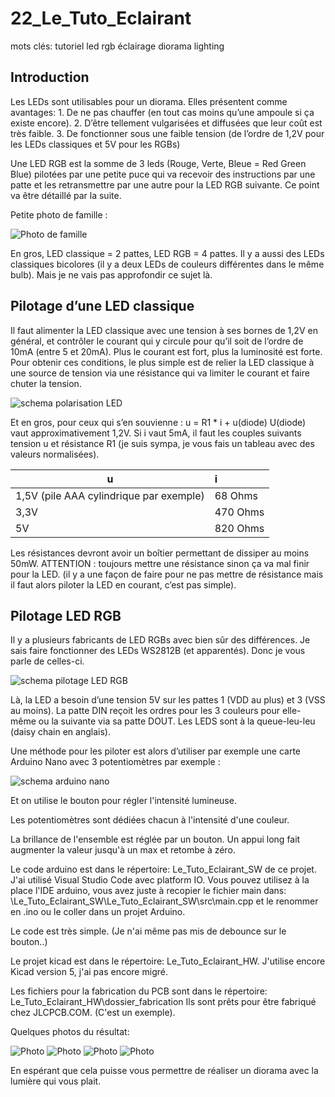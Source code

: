 # 22_Le_Tuto_Eclairant

 mots clés: tutoriel led rgb éclairage diorama lighting

## Introduction

Les LEDs sont utilisables pour un diorama. Elles présentent comme avantages:
    1. De ne pas chauffer (en tout cas moins qu’une ampoule si ça existe encore).
    2. D’être tellement vulgarisées et diffusées que leur coût est très faible.
    3. De fonctionner sous une faible tension (de l’ordre de 1,2V pour les LEDs classiques et 5V pour les RGBs)

Une LED RGB est la somme de 3 leds (Rouge, Verte, Bleue = Red Green Blue) pilotées par une petite puce qui va recevoir des instructions par une patte et les retransmettre par une autre pour la LED RGB suivante. Ce point va être détaillé par la suite.

Petite photo de famille :

![Photo de famille](/images/photo_1.jpg "Plusieurs LEDS")

En gros, LED classique = 2 pattes, LED RGB = 4 pattes.
Il y a aussi des LEDs classiques bicolores (il y a deux LEDs de couleurs différentes dans le même bulb). Mais je ne vais pas approfondir ce sujet là.

## Pilotage d’une LED classique

Il faut alimenter la LED classique avec une tension à ses bornes de 1,2V en général, et contrôler le courant qui y circule pour qu’il soit de l’ordre de 10mA (entre 5 et 20mA).
Plus le courant est fort, plus la luminosité est forte.
Pour obtenir ces conditions, le plus simple est de relier la LED classique à une source de tension via une résistance qui va limiter le courant et faire chuter la tension.

![schema polarisation LED](/images/schema_1.png "Polarisation d'une LED")

Et en gros, pour ceux qui s’en souvienne : u = R1 * i + u(diode)
U(diode) vaut approximativement 1,2V. Si i vaut 5mA, il faut les couples suivants tension u et résistance R1 (je suis sympa, je vous fais un tableau avec des valeurs normalisées).

|u|i|
|-|:-|
|1,5V (pile AAA cylindrique par exemple)|68 Ohms|
|3,3V|470 Ohms|
|5V|820 Ohms|

Les résistances devront avoir un boîtier permettant de dissiper au moins 50mW.
ATTENTION : toujours mettre une résistance sinon ça va mal finir pour la LED. (il y a une façon de faire pour ne pas mettre de résistance mais il faut alors piloter la LED en courant, c’est pas simple).

## Pilotage LED RGB

Il y a plusieurs fabricants de LED RGBs avec bien sûr des différences. Je sais faire fonctionner des LEDs WS2812B (et apparentés). Donc je vous parle de celles-ci.

![schema pilotage LED RGB](/images/schema_2.png "Pilotage LED RGB")

Là, la LED a besoin d’une tension 5V sur les pattes 1 (VDD au plus) et 3 (VSS au moins).
La patte DIN reçoit les ordres pour les 3 couleurs pour elle-même ou la suivante via sa patte DOUT.
Les LEDS sont à la queue-leu-leu (daisy chain en anglais).

Une méthode pour les piloter est alors d’utiliser par exemple une carte Arduino Nano avec 3 potentiomètres par exemple :

![schema arduino nano](/images/schema_3.png "Schema arduino nano")

Et on utilise le bouton pour régler l'intensité lumineuse.

Les potentiomètres sont dédiées chacun à l'intensité d'une couleur.

La brillance de l'ensemble est réglée par un bouton. Un appui long fait augmenter la valeur jusqu'à un max et retombe à zéro.

Le code arduino est dans le répertoire: Le_Tuto_Eclairant_SW de ce projet.
J'ai utilisé Visual Studio Code avec platform IO. Vous pouvez utilisez à la place l'IDE arduino, vous avez juste à recopier le fichier main dans:
\Le_Tuto_Eclairant_SW\Le_Tuto_Eclairant_SW\src\main.cpp
et le renommer en .ino ou le coller dans un projet Arduino.

Le code est très simple. (Je n'ai même pas mis de debounce sur le bouton..)

Le projet kicad est dans le répertoire: Le_Tuto_Eclairant_HW.
J'utilise encore Kicad version 5, j'ai pas encore migré.

Les fichiers pour la fabrication du PCB sont dans le répertoire: Le_Tuto_Eclairant_HW\dossier_fabrication
Ils sont prêts pour être fabriqué chez JLCPCB.COM. (C'est un exemple).

Quelques photos du résultat:

![Photo](/images/bleu.jpg "bleu")
![Photo](/images/blanc.jpg "blanc")
![Photo](/images/rouge.jpg "rouge")
![Photo](/images/vert.jpg "vert")

En espérant que cela puisse vous permettre de réaliser un diorama avec la lumière qui vous plait.
